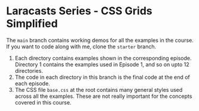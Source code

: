# Laracasts Series - CSS Grids Simplified

The `main` branch contains working demos for all the examples in the course. If you want to code along with me, clone the `starter` branch.

1. Each directory contains examples shown in the corresponding episode. Directory 1 contains the examples used in Episode 1, and so on upto 12 directories.
2. The code in each directory in this branch is the final code at the end of each episode.
3. The CSS file `base.css` at the root contains many general styles used across all the examples. These are not really important for the concepts covered in this course.

